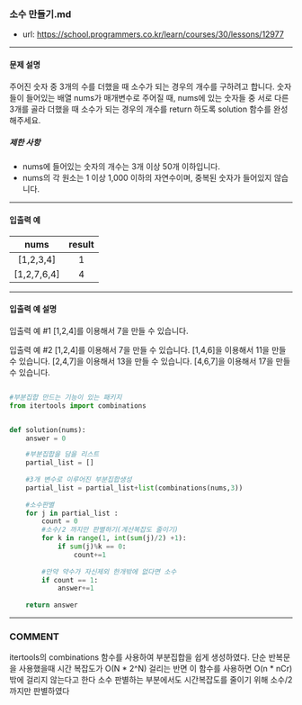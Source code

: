 ### 소수 만들기.md

 - url: https://school.programmers.co.kr/learn/courses/30/lessons/12977
 
 --------
 
#### 문제 설명
주어진 숫자 중 3개의 수를 더했을 때 소수가 되는 경우의 개수를 구하려고 합니다. 숫자들이 들어있는 배열 nums가 매개변수로 주어질 때, nums에 있는 숫자들 중 서로 다른 3개를 골라 더했을 때 소수가 되는 경우의 개수를 return 하도록 solution 함수를 완성해주세요.

##### 제한 사항
 - nums에 들어있는 숫자의 개수는 3개 이상 50개 이하입니다.
 - nums의 각 원소는 1 이상 1,000 이하의 자연수이며, 중복된 숫자가 들어있지 않습니다.
--------
 
#### 입출력 예
|nums|result|
|:---:|:---:|
|[1,2,3,4]|1|
|[1,2,7,6,4]|4|
 
--------

#### 입출력 예 설명
입출력 예 #1
[1,2,4]를 이용해서 7을 만들 수 있습니다.

입출력 예 #2
[1,2,4]를 이용해서 7을 만들 수 있습니다.
[1,4,6]을 이용해서 11을 만들 수 있습니다.
[2,4,7]을 이용해서 13을 만들 수 있습니다.
[4,6,7]을 이용해서 17을 만들 수 있습니다.

```python

#부분집합 만드는 기능이 있는 패키지
from itertools import combinations 


def solution(nums):
    answer = 0

    #부분집합을 담을 리스트
    partial_list = []
    
    #3개 변수로 이루어진 부분집합생성
    partial_list = partial_list+list(combinations(nums,3))  
    
    #소수판별
    for j in partial_list :
        count = 0
        #소수/2 까지만 판별하기(계산복잡도 줄이기)
        for k in range(1, int(sum(j)/2) +1):
            if sum(j)%k == 0:
                count+=1
        
        #만약 약수가 자신제외 한개밖에 없다면 소수
        if count == 1:
            answer+=1
        
    return answer

```

------
### COMMENT
itertools의 combinations 함수를 사용하여 부분집합을 쉽게 생성하였다. 
단순 반복문을 사용했을때 시간 복잡도가 O(N * 2^N) 걸리는 반면 이 함수를 사용하면 O(n * nCr)밖에 걸리지 않는다고 한다
소수 판별하는 부분에서도 시간복잡도를 줄이기 위해 소수/2까지만 판별하였다
